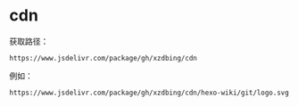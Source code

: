 # cdn

获取路径：

```
https://www.jsdelivr.com/package/gh/xzdbing/cdn
```

例如：

```
https://www.jsdelivr.com/package/gh/xzdbing/cdn/hexo-wiki/git/logo.svg
```

